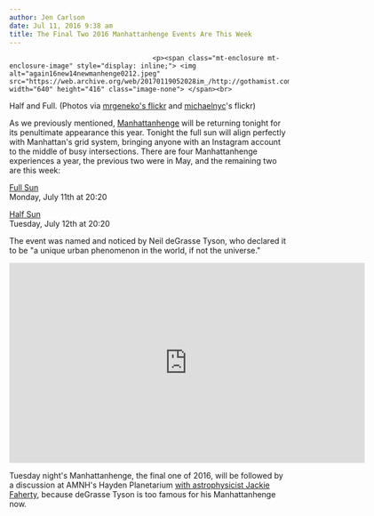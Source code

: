 ```yaml
---
author: Jen Carlson
date: Jul 11, 2016 9:38 am
title: The Final Two 2016 Manhattanhenge Events Are This Week
---
```


	
										<p><span class="mt-enclosure mt-enclosure-image" style="display: inline;"> <img alt="again16new14newmanhenge0212.jpeg" src="https://web.archive.org/web/20170119052028im_/http://gothamist.com/attachments/arts_jen/again16new14newmanhenge0212.jpeg" width="640" height="416" class="image-none"> </span><br>
<span class="photo_caption">Half and Full. (Photos via <a href="https://web.archive.org/web/20170119052028/https://www.flickr.com/photos/geneko/2532814080/">mrgeneko&apos;s flickr</a> and <a href="https://web.archive.org/web/20170119052028/https://www.flickr.com/photos/michaelnyc/5784264801/in/photostream/">michaelnyc</a>&apos;s flickr)</span></p>

<p>As we previously mentioned, <a href="https://web.archive.org/web/20170119052028/http://gothamist.com/tags/manhattanhenge">Manhattanhenge</a> will be returning tonight for its penultimate appearance this year. Tonight the full sun will align perfectly with Manhattan&apos;s grid system, bringing anyone with an Instagram account to the middle of busy intersections. There are four Manhattanhenge experiences a year, the previous two were in May, and the remaining two are this week: </p>

<p><u>Full Sun</u><br>
Monday, July 11th at 20:20</p>

<p><u>Half Sun</u><br>
Tuesday, July 12th at 20:20</p>

<p>The event was named and noticed by Neil deGrasse Tyson, who declared it to be &quot;a unique urban phenomenon in the world, if not the universe.&quot;</p>

<p><iframe width="640" height="360" src="https://web.archive.org/web/20170119052028if_/https://www.youtube.com/embed/iafX0awnxS8" frameborder="0" allowfullscreen></iframe></p>

<p>Tuesday night&apos;s Manhattanhenge, the final one of 2016, will be followed by a discussion at AMNH&apos;s Hayden Planetarium <a href="https://web.archive.org/web/20170119052028/http://www.amnh.org/calendar/manhattanhenge">with astrophysicist Jackie Faherty</a>, because deGrasse Tyson is too famous for his Manhattanhenge now.</p>					
										
									
				